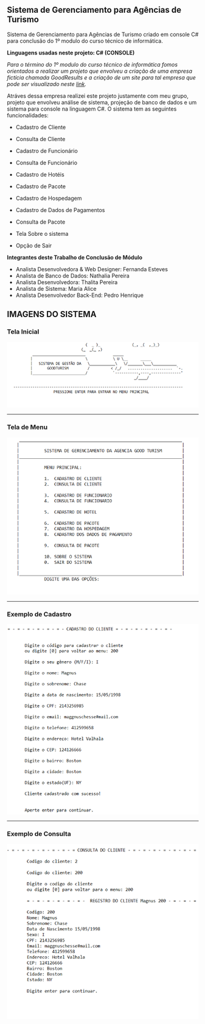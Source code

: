## Sistema de Gerenciamento para Agências de Turismo

Sistema de Gerenciamento para Agências de Turismo criado em console C# para conclusão do 1º modulo do curso técnico de informática.

**Linguagens usadas neste projeto: C# (CONSOLE)**

*Para o término do 1º modulo do curso técnico de informática fomos orientados a realizar um projeto que envolveu a criação de uma empresa fictícia chamada GoodResults e a criação de um site para tal empresa que pode ser visualizado neste [link](https://esteves-esta.github.io).*

Atráves dessa empresa realizei este projeto justamente com meu grupo, projeto que envolveu análise de sistema, projeção de banco de dados e um sistema para console na linguagem C#.
O sistema tem as seguintes funcionalidades: 

+ Cadastro de Cliente
- Consulta de Cliente

- Cadastro de Funcionário
- Consulta de Funcionário

- Cadastro de Hotéis

- Cadastro de Pacote
- Cadastro de Hospedagem
- Cadastro de Dados de Pagamentos

- Consulta de Pacote

- Tela Sobre o sistema
- Opção de Sair


**Integrantes deste Trabalho de Conclusão de Módulo**
*  Analista Desenvolvedora & Web Designer: Fernanda Esteves 
*  Analista de Banco de Dados: Nathalia Pereira 
*  Analista Desenvolvedora: Thalita Pereira 
*  Analista de Sistema: Maria Alice 
*  Analista Desenvolvedor Back-End: Pedro Henrique


## IMAGENS DO SISTEMA



### Tela Inicial

![Tela Inicial](https://github.com/esteves-esta/sistema-gestao-goodturism/blob/master/TELA1.PNG "Tela Inicial")

---


### Tela de Menu

![Tela de Menu](https://github.com/esteves-esta/sistema-gestao-goodturism/blob/master/TELA2%20MENU.PNG "Tela de menu")

---


### Exemplo de Cadastro

![Exemplo de Cadastro](https://github.com/esteves-esta/sistema-gestao-goodturism/blob/master/TELA3%20EXEMPLO%20DE%20CADASTRO.PNG "Tela de Cadastro de Cliente")

---


### Exemplo de Consulta

![Exemplo de Consulta](https://github.com/esteves-esta/sistema-gestao-goodturism/blob/master/TELA4%20EXEMPLO%20DE%20CONSULTA.PNG "Tela de Consultade Cliente")
